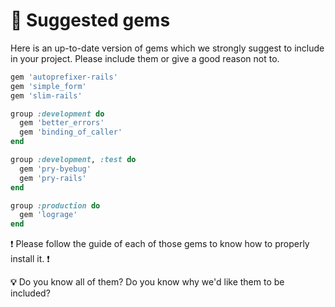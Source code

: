 # :gem: Suggested gems

Here is an up-to-date version of gems which we strongly suggest to include in your project.
Please include them or give a good reason not to.

```rb
gem 'autoprefixer-rails'
gem 'simple_form'
gem 'slim-rails'

group :development do
  gem 'better_errors'
  gem 'binding_of_caller'
end

group :development, :test do
  gem 'pry-byebug'
  gem 'pry-rails'
end

group :production do
  gem 'lograge'
end
```

:exclamation: Please follow the guide of each of those gems to know how to properly install it. :exclamation:

**:bulb:** Do you know all of them? Do you know why we'd like them to be included?
